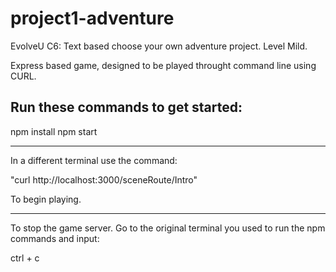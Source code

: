 # project1-adventure
EvolveU C6: Text based choose your own adventure project. Level Mild.

Express based game, designed to be played throught command line using CURL.

Run these commands to get started:
------------------------------------------------------------------------------------------------

npm install 
npm start

------------------------------------------------------------------------------------------------

In a different terminal use the command:

"curl http://localhost:3000/sceneRoute/Intro"

To begin playing.

------------------------------------------------------------------------------------------------

To stop the game server. Go to the original terminal you used to run the npm commands and input:

ctrl + c